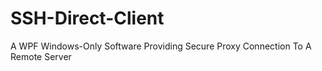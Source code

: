 # SSH-Direct-Client
A WPF Windows-Only Software Providing Secure Proxy Connection To A Remote Server
